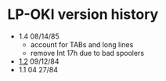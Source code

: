 # LP-OKI version history

- 1.4 08/14/85
  - account for TABs and long lines
  - remove Int 17h due to bad spoolers
- [1.2](1.2) 09/12/84
- 1.1 04 27/84
